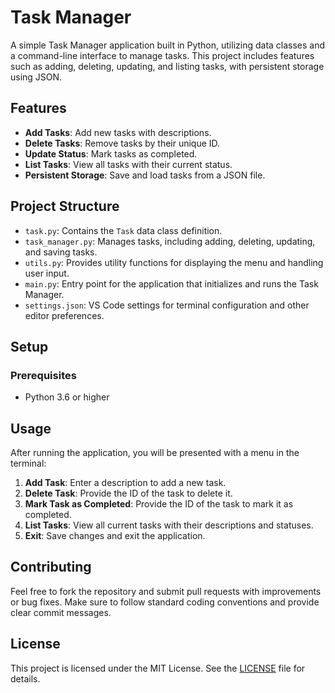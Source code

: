 # Task Manager

A simple Task Manager application built in Python, utilizing data classes and a command-line interface to manage tasks. This project includes features such as adding, deleting, updating, and listing tasks, with persistent storage using JSON.

## Features

- **Add Tasks**: Add new tasks with descriptions.
- **Delete Tasks**: Remove tasks by their unique ID.
- **Update Status**: Mark tasks as completed.
- **List Tasks**: View all tasks with their current status.
- **Persistent Storage**: Save and load tasks from a JSON file.

## Project Structure

- `task.py`: Contains the `Task` data class definition.
- `task_manager.py`: Manages tasks, including adding, deleting, updating, and saving tasks.
- `utils.py`: Provides utility functions for displaying the menu and handling user input.
- `main.py`: Entry point for the application that initializes and runs the Task Manager.
- `settings.json`: VS Code settings for terminal configuration and other editor preferences.

## Setup

### Prerequisites

- Python 3.6 or higher

## Usage

After running the application, you will be presented with a menu in the terminal:

1. **Add Task**: Enter a description to add a new task.
2. **Delete Task**: Provide the ID of the task to delete it.
3. **Mark Task as Completed**: Provide the ID of the task to mark it as completed.
4. **List Tasks**: View all current tasks with their descriptions and statuses.
5. **Exit**: Save changes and exit the application.

## Contributing

Feel free to fork the repository and submit pull requests with improvements or bug fixes. Make sure to follow standard coding conventions and provide clear commit messages.

## License

This project is licensed under the MIT License. See the [LICENSE](LICENSE) file for details.


